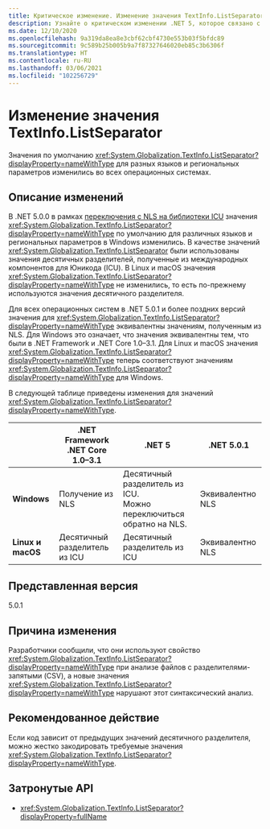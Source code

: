 ```yaml
---
title: Критическое изменение. Изменение значения TextInfo.ListSeparator
description: Узнайте о критическом изменении .NET 5, которое связано с тем, что значение по умолчанию TextInfo.ListSeparator изменилось между версиями 5.0 и 5.0.1.
ms.date: 12/10/2020
ms.openlocfilehash: 9a319da8ea8e3cbf62cbf4730e553b03f5bfdc89
ms.sourcegitcommit: 9c589b25b005b9a7f87327646020eb85c3b6306f
ms.translationtype: HT
ms.contentlocale: ru-RU
ms.lasthandoff: 03/06/2021
ms.locfileid: "102256729"
---
```

# <a name="textinfolistseparator-values-changed"></a>Изменение значения TextInfo.ListSeparator

Значения по умолчанию <xref:System.Globalization.TextInfo.ListSeparator?displayProperty=nameWithType> для разных языков и региональных параметров изменились во всех операционных системах.

## <a name="change-description"></a>Описание изменений

В .NET 5.0.0 в рамках [переключения с NLS на библиотеки ICU](icu-globalization-api.md) значения <xref:System.Globalization.TextInfo.ListSeparator?displayProperty=nameWithType> по умолчанию для различных языков и региональных параметров в Windows изменились. В качестве значений <xref:System.Globalization.TextInfo.ListSeparator> были использованы значения десятичных разделителей, полученные из международных компонентов для Юникода (ICU). В Linux и macOS значения <xref:System.Globalization.TextInfo.ListSeparator?displayProperty=nameWithType> не изменились, то есть по-прежнему используются значения десятичного разделителя.

Для всех операционных систем в .NET 5.0.1 и более поздних версий значения для <xref:System.Globalization.TextInfo.ListSeparator?displayProperty=nameWithType> эквивалентны значениям, полученным из NLS. Для Windows это означает, что значения эквивалентны тем, что были в .NET Framework и .NET Core 1.0–3.1. Для Linux и macOS значения <xref:System.Globalization.TextInfo.ListSeparator?displayProperty=nameWithType> теперь соответствуют значениям <xref:System.Globalization.TextInfo.ListSeparator?displayProperty=nameWithType> для Windows.

В следующей таблице приведены изменения для значений <xref:System.Globalization.TextInfo.ListSeparator?displayProperty=nameWithType>.

| | .NET Framework<br/>.NET Core 1.0–3.1 | .NET 5 | .NET 5.0.1 |
-|-|-|-
| **Windows** | Получение из NLS | Десятичный разделитель из ICU.<br/>Можно переключиться обратно на NLS. | Эквивалентно NLS |
| **Linux и macOS** | Десятичный разделитель из ICU | Десятичный разделитель из ICU | Эквивалентно NLS |

## <a name="version-introduced"></a>Представленная версия

5.0.1

## <a name="reason-for-change"></a>Причина изменения

Разработчики сообщили, что они используют свойство <xref:System.Globalization.TextInfo.ListSeparator?displayProperty=nameWithType> при анализе файлов с разделителями-запятыми (CSV), а новые значения <xref:System.Globalization.TextInfo.ListSeparator?displayProperty=nameWithType> нарушают этот синтаксический анализ.

## <a name="recommended-action"></a>Рекомендованное действие

Если код зависит от предыдущих значений десятичного разделителя, можно жестко закодировать требуемые значения <xref:System.Globalization.TextInfo.ListSeparator?displayProperty=nameWithType>.

## <a name="affected-apis"></a>Затронутые API

- <xref:System.Globalization.TextInfo.ListSeparator?displayProperty=fullName>

<!--

#### Category

- Globalization

### Affected APIs

- `P:System.Globalization.TextInfo.ListSeparator`

-->
